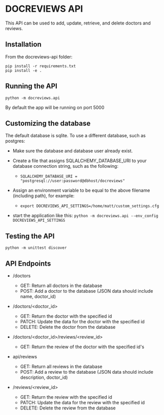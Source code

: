 DOCREVIEWS API
=============
This API can be used to add, update, retrieve, and delete doctors and reviews.


Installation
------------
From the docreviews-api folder:

    pip install -r requirements.txt
    pip install -e .

Running the API
---------------

    python -m docreviews.api

By default the app will be running on port 5000


Customizing the database
------------------------

The default database is sqlite.  To use a different database, such as postgres:

- Make sure the database and database user already exist.

- Create a file that assigns SQLALCHEMY_DATABASE_URI to your database connection string, such as the following:
    - `SQLALCHEMY_DATABASE_URI = "postgresql://user:password@dbhost/docreviews"`

- Assign an environment variable to be equal to the above filename (including path), for example:
    - `export DOCREVIEWS_API_SETTINGS=/home/matt/custom_settings.cfg`

- start the application like this:
    `python -m docreviews.api --env_config DOCREVIEWS_API_SETTINGS`



Testing the API
---------------

    python -m unittest discover


API Endpoints
-------------

- /doctors
    - GET: Return all doctors in the database
    - POST: Add a doctor to the database (JSON data should include name, doctor_id)

- /doctors/<doctor_id>
    - GET: Return the doctor with the specified id
    - PATCH: Update the data for the doctor with the specified id
    - DELETE: Delete the doctor from the database

- /doctors/<doctor_id>/reviews/<review_id>
    - GET: Return the review of the doctor with the specified id's

- api/reviews
    - GET: Return all reviews in the database
    - POST: Add a review to the database (JSON data should include description, doctor_id)

- /reviews/<review_id>
    - GET: Return the review with the specified id
    - PATCH: Update the data for the review with the specified id
    - DELETE: Delete the review from the database
